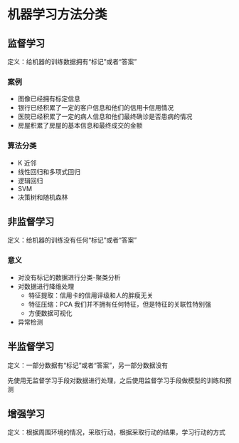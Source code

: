 # 机器学习方法分类

## 监督学习
定义：给机器的训练数据拥有“标记”或者“答案”
### 案例
- 图像已经拥有标定信息
- 银行已经积累了一定的客户信息和他们的信用卡信用情况
- 医院已经积累了一定的病人信息和他们最终确诊是否患病的情况
- 房屋积累了房屋的基本信息和最终成交的金额

### 算法分类
- K 近邻
- 线性回归和多项式回归
- 逻辑回归
- SVM
- 决策树和随机森林

## 非监督学习
定义：给机器的训练没有任何“标记”或者“答案”

### 意义
- 对没有标记的数据进行分类-聚类分析
- 对数据进行降维处理
    - 特征提取：信用卡的信用评级和人的胖瘦无关
    - 特征压缩：PCA 我们并不拥有任何特征，但是特征的关联性特别强
    - 方便数据可视化
- 异常检测

## 半监督学习
定义：一部分数据有“标记”或者“答案”，另一部分数据没有

先使用无监督学习手段对数据进行处理，之后使用监督学习手段做模型的训练和预测



## 增强学习
定义：根据周围环境的情况，采取行动，根据采取行动的结果，学习行动的方式